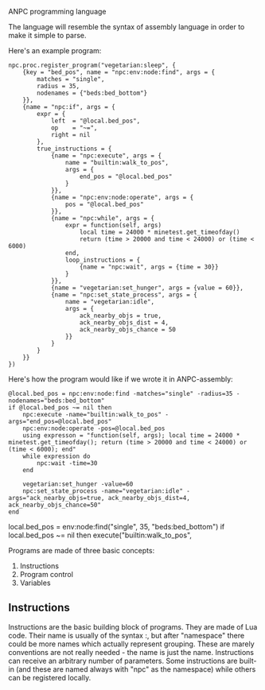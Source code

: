 ANPC programming language

The language will resemble the syntax of assembly language in order to make it simple to parse.

Here's an example program:
```
npc.proc.register_program("vegetarian:sleep", {
    {key = "bed_pos", name = "npc:env:node:find", args = {
        matches = "single",
        radius = 35,
        nodenames = {"beds:bed_bottom"}
    }},
    {name = "npc:if", args = {
        expr = {
        	left  = "@local.bed_pos",
        	op    = "~=",
        	right = nil
        },
        true_instructions = {
            {name = "npc:execute", args = {
                name = "builtin:walk_to_pos",
                args = {
                	end_pos = "@local.bed_pos"
                }
            }},
            {name = "npc:env:node:operate", args = {
            	pos = "@local.bed_pos"
            }},
            {name = "npc:while", args = {
                expr = function(self, args)
                    local time = 24000 * minetest.get_timeofday()
                    return (time > 20000 and time < 24000) or (time < 6000)
                end,
                loop_instructions = {
                    {name = "npc:wait", args = {time = 30}}
                }
            }},
            {name = "vegetarian:set_hunger", args = {value = 60}},
            {name = "npc:set_state_process", args = {
                name = "vegetarian:idle",
                args = {
                    ack_nearby_objs = true,
    				ack_nearby_objs_dist = 4,
    				ack_nearby_objs_chance = 50
                }}
            }
        }
    }}
})
```

Here's how the program would like if we wrote it in ANPC-assembly:
```
@local.bed_pos = npc:env:node:find -matches="single" -radius=35 -nodenames="beds:bed_bottom"
if @local.bed_pos ~= nil then
	npc:execute -name="builtin:walk_to_pos" -args="end_pos=@local.bed_pos"
	npc:env:node:operate -pos=@local.bed_pos
	using expresson = "function(self, args); local time = 24000 * minetest.get_timeofday(); return (time > 20000 and time < 24000) or (time < 6000); end"
	while expression do
		npc:wait -time=30
	end
	
	vegetarian:set_hunger -value=60
	npc:set_state_process -name="vegetarian:idle" -args="ack_nearby_objs=true, ack_nearby_objs_dist=4, ack_nearby_objs_chance=50"
end	
```

local.bed_pos = env:node:find("single", 35, "beds:bed_bottom")
if local.bed_pos ~= nil then
	execute("builtin:walk_to_pos", 



Programs are made of three basic concepts:
1. Instructions
2. Program control
3. Variables

Instructions
------------
Instructions are the basic building block of programs. They are made of Lua code. Their name is usually of the syntax <namespace>:<instruction name>, but after "namespace" there could be more names which actually represent grouping. These are marely conventions are not really needed - the name is just the name. Instructions can receive an arbitrary number of parameters. Some instructions are built-in (and these are named always with "npc" as the namespace) while others can be registered locally.
